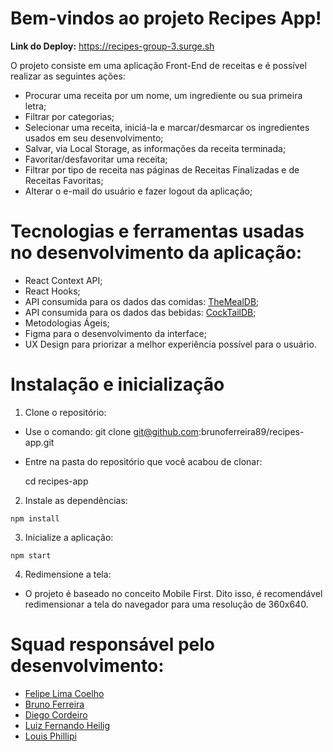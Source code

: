 # Bem-vindos ao projeto Recipes App!

**Link do Deploy:** https://recipes-group-3.surge.sh

O projeto consiste em uma aplicação Front-End de receitas e é possível realizar as seguintes ações:

- Procurar uma receita por um nome, um ingrediente ou sua primeira letra;
- Filtrar por categorias;
- Selecionar uma receita, iniciá-la e marcar/desmarcar os ingredientes usados em seu desenvolvimento;
- Salvar, via Local Storage, as informações da receita terminada;
- Favoritar/desfavoritar uma receita;
- Filtrar por tipo de receita nas páginas de Receitas Finalizadas e de Receitas Favoritas;
- Alterar o e-mail do usuário e fazer logout da aplicação;

# Tecnologias e ferramentas usadas no desenvolvimento da aplicação:

- React Context API;
- React Hooks;
- API consumida para os dados das comidas: [TheMealDB](https://www.themealdb.com/);
- API consumida para os dados das bebidas: [CockTailDB](https://www.thecocktaildb.com/);
- Metodologias Ágeis;
- Figma para o desenvolvimento da interface;
- UX Design para priorizar a melhor experiência possível para o usuário.

# Instalação e inicialização

  1. Clone o repositório:

  - Use o comando: git clone git@github.com:brunoferreira89/recipes-app.git
  - Entre na pasta do repositório que você acabou de clonar:

    cd recipes-app

  2. Instale as dependências:

    npm install

  3. Inicialize a aplicação:
  
    npm start

  4. Redimensione a tela:

  - O projeto é baseado no conceito Mobile First. Dito isso, é recomendável redimensionar a tela do navegador para uma resolução de 360x640.

# Squad responsável pelo desenvolvimento:

  - [Felipe Lima Coelho](https://github.com/felipe-lima-coelho)
  - [Bruno Ferreira](https://github.com/brunoferreira89)
  - [Diego Cordeiro](https://github.com/Diego-Cordeiro0406)
  - [Luiz Fernando Heilig](https://github.com/luizheilig)
  - [Louis Phillipi](https://github.com/Louisph08)
